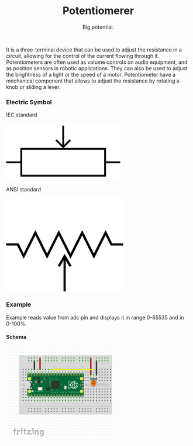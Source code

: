 <div align="center">
  <h1> Potentiomerer </h1>
  <p> Big potential. </p>
</div>  
<br/>

 It is a three-terminal device that can be used to adjust the resistance in a circuit, allowing for the control of the current flowing through it. Potentiometers are often used as volume controls on audio equipment, and as position sensors in robotic applications. They can also be used to adjust the brightness of a light or the speed of a motor. Potentiometer have a mechanical component that allows to adjust the resistance by rotating a knob or sliding a lever.

### Electric Symbol

IEC standard

<img src="https://github.com/psp515/MicroPico/blob/main/images/potentiometr/iec_potentiometer_symbol.png" alt="symbol" height=156/>

ANSI standard

<img src="https://github.com/psp515/MicroPico/blob/main/images/potentiometr/ansi_potentiometer_symbol.png" alt="symbol" height=256/>

### Example 

Example reads value from adc pin and displays it in range 0-65535 and in 0-100%.

#### Schema
<img src="https://github.com/psp515/MicroPico/blob/main/images/potentiometr/potentiometr_schema.png" alt="schema" height=256/>
